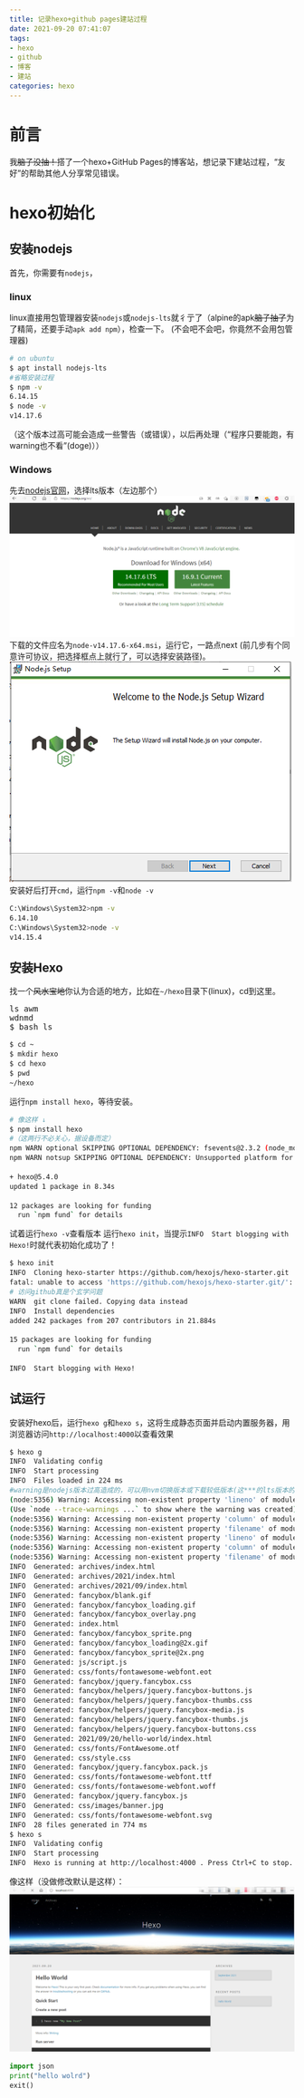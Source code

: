 ```yaml
---
title: 记录hexo+github pages建站过程
date: 2021-09-20 07:41:07
tags:
- hexo
- github
- 博客
- 建站
categories: hexo
---
```

# 前言
我~~脑子没抽！~~搭了一个hexo+GitHub Pages的博客站，想记录下建站过程，“友好”的帮助其他人分享常见错误。
<!--more-->
# hexo初始化
## 安装nodejs
首先，你需要有`nodejs`，
### linux
linux直接用包管理器安装`nodejs`或`nodejs-lts`就彳亍了（alpine的apk~~脑子抽了~~为了精简，还要手动`apk add npm`），检查一下。
(不会吧不会吧，你竟然不会用包管理器)
<?prettify?>
```zsh
# on ubuntu
$ apt install nodejs-lts
#省略安装过程
$ npm -v
6.14.15
$ node -v
v14.17.6
```
（这个版本过高可能会造成一些警告（或错误），以后再处理（“程序只要能跑，有warning也不看”(doge)））
### Windows
先去[nodejs官网](https://nodejs.org/)，选择lts版本（左边那个）
![](/images/nodejswebsite-01.png)
下载的文件应名为`node-v14.17.6-x64.msi`，运行它，一路点next (前几步有个同意许可协议，把选择框点上就行了，可以选择安装路径)。
![node-v14.17.6-x64.msi](/images/node-v14.17.6-x64.msi-01.png)
安装好后打开`cmd`，运行`npm -v`和`node -v`
```zsh
C:\Windows\System32>npm -v
6.14.10
C:\Windows\System32>node -v
v14.15.4
```
## 安装Hexo
找一个~~风水宝地~~你认为合适的地方，比如在`~/hexo`目录下(linux)，cd到这里。
<?prettify?>
<pre class="prettyprint linenums">
ls awm
wdnmd
$ bash ls
</pre>
```bash
$ cd ~
$ mkdir hexo
$ cd hexo
$ pwd
~/hexo
```
运行`npm install hexo`，等待安装。
```bash
# 像这样 ↓
$ npm install hexo
#（这两行不必关心，据设备而定）
npm WARN optional SKIPPING OPTIONAL DEPENDENCY: fsevents@2.3.2 (node_modules\fsevents):
npm WARN notsup SKIPPING OPTIONAL DEPENDENCY: Unsupported platform for fsevents@2.3.2: wanted {"os":"darwin","arch":"any"} (current: {"os":"win32","arch":"x64"})

+ hexo@5.4.0
updated 1 package in 8.34s

12 packages are looking for funding
  run `npm fund` for details
```
试着运行`hexo -v`查看版本
运行`hexo init`，当提示`INFO  Start blogging with Hexo!`时就代表初始化成功了！
```bash
$ hexo init
INFO  Cloning hexo-starter https://github.com/hexojs/hexo-starter.git
fatal: unable to access 'https://github.com/hexojs/hexo-starter.git/': Failed to connect to github.com port 443: Timed out
# 访问github真是个玄学问题
WARN  git clone failed. Copying data instead
INFO  Install dependencies
added 242 packages from 207 contributors in 21.884s

15 packages are looking for funding
  run `npm fund` for details

INFO  Start blogging with Hexo!
```

## 试运行
安装好hexo后，运行`hexo g`和`hexo s`，这将生成静态页面并启动内置服务器，用浏览器访问`http://localhost:4000`以查看效果
```bash
$ hexo g
INFO  Validating config
INFO  Start processing
INFO  Files loaded in 224 ms
#warning是nodejs版本过高造成的，可以用nvm切换版本或下载较低版本(这***的lts版本的版本都这么高)
(node:5356) Warning: Accessing non-existent property 'lineno' of module exports inside circular dependency
(Use `node --trace-warnings ...` to show where the warning was created)
(node:5356) Warning: Accessing non-existent property 'column' of module exports inside circular dependency
(node:5356) Warning: Accessing non-existent property 'filename' of module exports inside circular dependency
(node:5356) Warning: Accessing non-existent property 'lineno' of module exports inside circular dependency
(node:5356) Warning: Accessing non-existent property 'column' of module exports inside circular dependency
(node:5356) Warning: Accessing non-existent property 'filename' of module exports inside circular dependency
INFO  Generated: archives/index.html
INFO  Generated: archives/2021/index.html
INFO  Generated: archives/2021/09/index.html
INFO  Generated: fancybox/blank.gif
INFO  Generated: fancybox/fancybox_loading.gif
INFO  Generated: fancybox/fancybox_overlay.png
INFO  Generated: index.html
INFO  Generated: fancybox/fancybox_sprite.png
INFO  Generated: fancybox/fancybox_loading@2x.gif
INFO  Generated: fancybox/fancybox_sprite@2x.png
INFO  Generated: js/script.js
INFO  Generated: css/fonts/fontawesome-webfont.eot
INFO  Generated: fancybox/jquery.fancybox.css
INFO  Generated: fancybox/helpers/jquery.fancybox-buttons.js
INFO  Generated: fancybox/helpers/jquery.fancybox-thumbs.css
INFO  Generated: fancybox/helpers/jquery.fancybox-media.js
INFO  Generated: fancybox/helpers/jquery.fancybox-thumbs.js
INFO  Generated: fancybox/helpers/jquery.fancybox-buttons.css
INFO  Generated: 2021/09/20/hello-world/index.html
INFO  Generated: css/fonts/FontAwesome.otf
INFO  Generated: css/style.css
INFO  Generated: fancybox/jquery.fancybox.pack.js
INFO  Generated: css/fonts/fontawesome-webfont.ttf
INFO  Generated: css/fonts/fontawesome-webfont.woff
INFO  Generated: fancybox/jquery.fancybox.js
INFO  Generated: css/images/banner.jpg
INFO  Generated: css/fonts/fontawesome-webfont.svg
INFO  28 files generated in 774 ms
$ hexo s
INFO  Validating config
INFO  Start processing
INFO  Hexo is running at http://localhost:4000 . Press Ctrl+C to stop.
```
像这样（没做修改默认是这样）：
![默认页面](/images/hexo-default-webserver-page.png)
```python
import json
print("hello wolrd")
exit()
```